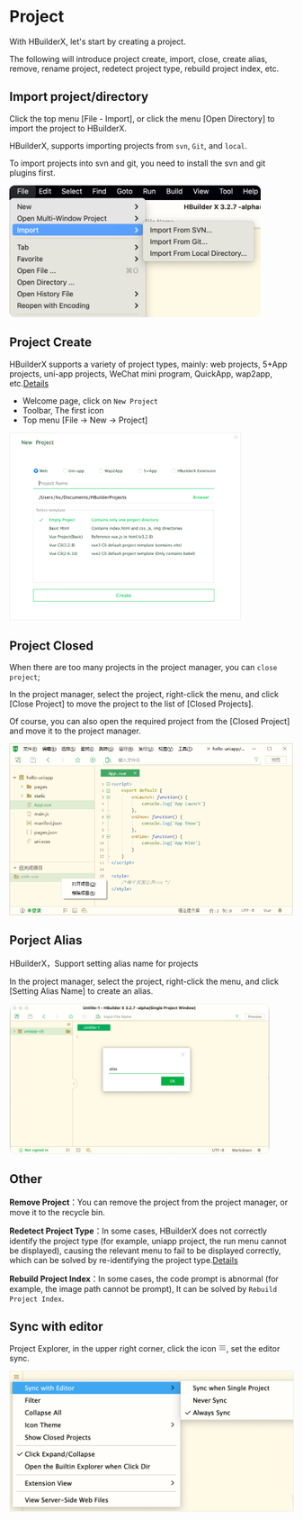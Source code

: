 # Project

With HBuilderX, let's start by creating a project.

The following will introduce project create, import, close, create alias, remove, rename project, redetect project type, rebuild project index, etc.

## Import project/directory

Click the top menu [File - Import], or click the menu [Open Directory] to import the project to HBuilderX.

HBuilderX, supports importing projects from `svn`, `Git`, and `local`.

To import projects into svn and git, you need to install the svn and git plugins first.

<img src="/static/snapshots/tutorial/project/project_import_en.png" style="zoom: 45%; border-radius: 20px;" />

## Project Create

HBuilderX supports a variety of project types, mainly: web projects, 5+App projects, uni-app projects, WeChat mini program, QuickApp, wap2app, etc.[Details](/Tutorial/Other/ProjectType)    

- Welcome page, click on `New Project`
- Toolbar, The first icon
- Top menu [File -> New -> Project]

<img src="/static/snapshots/tutorial/project/project_new_en.png" style="zoom: 40%; border: 1px solid #eee;" />

## Project Closed

When there are too many projects in the project manager, you can `close project`;

In the project manager, select the project, right-click the menu, and click [Close Project] to move the project to the list of [Closed Projects].

Of course, you can also open the required project from the [Closed Project] and move it to the project manager.

<img src="/static/snapshots/tutorial/project/project_close.png" style="zoom: 85%;" />

## Porject Alias

HBuilderX，Support setting alias name for projects 

In the project manager, select the project, right-click the menu, and click [Setting Alias Name] to create an alias.

<img src="/static/snapshots/tutorial/project/project_alias_en.png" style="zoom: 45%;border: 1px solid #eee;border-radius: 25px;" />

## Other

**Remove Project**：You can remove the project from the project manager, or move it to the recycle bin.

**Redetect Project Type**：In some cases, HBuilderX does not correctly identify the project type (for example, uniapp project, the run menu cannot be displayed), causing the relevant menu to fail to be displayed correctly, which can be solved by re-identifying the project type.[Details](/Tutorial/ProjectType)

**Rebuild Project Index**：In some cases, the code prompt is abnormal (for example, the image path cannot be prompt), It can be solved by `Rebuild Project Index`.

## Sync with editor

<p>Project Explorer, in the upper right corner, click the icon <svg t="1631502274114" class="icon" viewBox="0 0 1024 1024" version="1.1" xmlns="http://www.w3.org/2000/svg" p-id="24803" width="14" height="14"><path d="M873.8304 552.96h-737.28c-22.528 0-40.96-18.432-40.96-40.96s18.432-40.96 40.96-40.96h737.28c22.528 0 40.96 18.432 40.96 40.96s-18.432 40.96-40.96 40.96zM873.8304 307.2h-737.28c-22.528 0-40.96-18.432-40.96-40.96s18.432-40.96 40.96-40.96h737.28c22.528 0 40.96 18.432 40.96 40.96s-18.432 40.96-40.96 40.96zM873.8304 798.72h-737.28c-22.528 0-40.96-18.432-40.96-40.96s18.432-40.96 40.96-40.96h737.28c22.528 0 40.96 18.432 40.96 40.96s-18.432 40.96-40.96 40.96z" p-id="24804" fill="#707070"></path></svg>, set the editor sync.</p>

<img src="/static/snapshots/tutorial/settings/sync_en.png" style="zoom: 50%;border: 1px solid #eee;" />